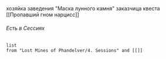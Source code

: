 хозяйка заведения "Маска лунного камня"
заказчица квеста [[Пропавший гном нарцисc]]


###### Есть в Сессиях
```dataview
list
from "Lost Mines of Phandelver/4. Sessions" and [[]]
```